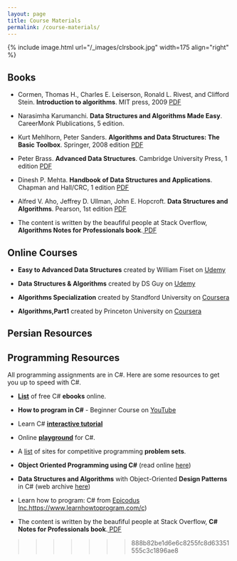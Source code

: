 ```yaml
---
layout: page
title: Course Materials
permalink: /course-materials/
---
```


{% include image.html url="/_images/clrsbook.jpg" width=175 align="right" %}

## Books
* Cormen, Thomas H., Charles E. Leiserson, Ronald L. Rivest, and Clifford Stein. **Introduction to algorithms**. MIT press, 2009 <a href="http://web.karabuk.edu.tr/hakankutucu/CME222/MIT[1].Press.Introduction.to.Algorithms.2nd.Edition.eBook-TLFeBOOK.pdf">PDF</a>

* Narasimha Karumanchi. **Data Structures and Algorithms Made Easy**. CareerMonk Plublications, 5 edition.

* Kurt Mehlhorn, Peter Sanders. **Algorithms and Data Structures: The Basic Toolbox**. Springer, 2008 edition <a href="https://people.mpi-inf.mpg.de/~mehlhorn/ftp/Mehlhorn-Sanders-Toolbox.pdf"> PDF </a>

* Peter Brass. **Advanced Data Structures**. Cambridge University Press, 1 edition <a href="https://doc.lagout.org/Others/Data%20Structures/Advanced%20Data%20Structures%20%5BBrass%202008-09-08%5D.pdf"> PDF </a>

* Dinesh P. Mehta. **Handbook of Data Structures and Applications**. Chapman and Hall/CRC, 1 edition  <a href="https://www.e-reading.club/bookreader.php/138822/Mehta_-_Handbook_of_Data_Structures_and_Applications.pdf"> PDF </a>

* Alfred V. Aho, Jeffrey D. Ullman, John E. Hopcroft. **Data Structures and Algorithms**. Pearson, 1st edition <a href="https://doc.lagout.org/Alfred%20V.%20Aho%20-%20Data%20Structures%20and%20Algorithms.pdf"> PDF </a>

* The content is written by the beaufiful people at Stack Overflow, **Algorithms Notes for Professionals book**.<a href="https://goalkicker.com/AlgorithmsBook/"> PDF </a>

## Online Courses
* **Easy to Advanced Data Structures** created by William Fiset on <a href="https://www.udemy.com/course/introduction-to-data-structures/?LSNPUBID=JVFxdTr9V80&ranEAID=JVFxdTr9V80&ranMID=39197&ranSiteID=JVFxdTr9V80-hskPuWHJYn4sf9EbmxqRwA">Udemy</a>

* **Data Structures & Algorithms** created by DS Guy on <a href="https://www.udemy.com/course/learn-data-structure-algorithms-with-java-interview/?LSNPUBID=JVFxdTr9V80&ranEAID=JVFxdTr9V80&ranMID=39197&ranSiteID=JVFxdTr9V80-azBGgKr8aLTsm6CzvsnYPQ">Udemy </a>

* **Algorithms Specialization** created by Standford University on <a href="https://www.coursera.org/specializations/algorithms"> Coursera</a>

* **Algorithms,Part1** created by Princeton University on <a href="https://www.coursera.org/learn/algorithms-part1?ranMID=40328&ranEAID=JVFxdTr9V80&ranSiteID=JVFxdTr9V80-FuEQfP7nWdcnsjyjYKJEdQ&siteID=JVFxdTr9V80-FuEQfP7nWdcnsjyjYKJEdQ&utm_content=10&utm_medium=partners&utm_source=linkshare&utm_campaign=JVFxdTr9V80">Coursera</a>



## Persian Resources


## Programming Resources
All programming assignments are in C#. Here are some resources to get you up to speed with C#.
* **[List](https://github.com/EbookFoundation/free-programming-books/blob/master/free-programming-books.md#c-sharp)** of free C# **ebooks** online.
* **How to program in C#** - Beginner Course on [YouTube ](https://www.youtube.com/playlist?list=PLPV2KyIb3jR6ZkG8gZwJYSjnXxmfPAl51)
* Learn C# **[interactive tutorial ](http://www.learncs.org/)**
* Online **[playground](https://dotnetfiddle.net/)** for C#.
* A [list](https://github.com/EbookFoundation/free-programming-books/blob/master/problem-sets-competitive-programming.md) of sites for competitive programming **problem sets**.
* **Object Oriented Programming using C#** (read online [here](https://bookboon.com/premium/reader/object-oriented-programming-using-c-sharp))
* **Data Structures and Algorithms** with Object-Oriented **Design Patterns** in C# (web archive [here](https://web.archive.org/web/20161207142802/http://www.brpreiss.com/books/opus6/))
* Learn how to program: C# from [Epicodus Inc.]([)https://www.learnhowtoprogram.com/c)

* The content is written by the beaufiful people at Stack Overflow, **C# Notes for Professionals book**.<a href="https://goalkicker.com/CSharpBook/"> PDF </a>
>>>>>>> 888b82be1d6e6c8255fc8d63351555c3c1896ae8
